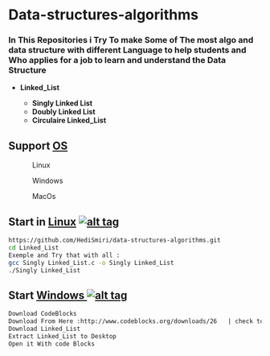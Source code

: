 # Data-structures-algorithms
<h3>In This Repositories  i Try To make Some of The most algo and data structure with different Language to help students and Who applies for a job
 to learn and understand the Data Structure</h3>
 
<strong>
<ul>
  <li>Linked_List</li>
  <ul>
    <li>Singly Linked List</li>
    <li>Doubly Linked List</li>
    <li>Circulaire Linked_List</li>
    
  </ul>
</ul>
</strong>

## Support [OS](https://en.wikipedia.org/wiki/Operating_system)
<ol>
  <ul>Linux</ul>
  <ul> Windows</ul>
  <ul>MacOs</ul>
 </ol>

## Start in [Linux](https://wikipedia.org/wiki/Linux) [![alt tag](http://icons.iconarchive.com/icons/dakirby309/simply-styled/32/OS-Linux-icon.png)](https://fr.wikipedia.org/wiki/Linux)

```bash
https://github.com/HediSmiri/data-structures-algorithms.git
cd Linked_List
Exemple and Try that with all :
gcc Singly Linked_List.c -o Singly Linked_List
./Singly Linked_List

```

## Start [Windows ](https://wikipedia.org/wiki/Microsoft_Windows)[![alt tag](http://icons.iconarchive.com/icons/tatice/cristal-intense/32/Windows-icon.png)](https://fr.wikipedia.org/wiki/Microsoft_Windows)
```bash
Download CodeBlocks
Download From Here :http://www.codeblocks.org/downloads/26   | check to Download with MinGw
Download Linked_List
Extract Linked_List to Desktop
Open it With code Blocks
```
